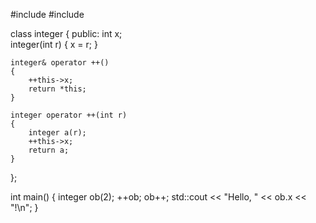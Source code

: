 #include <iostream>
#include <string>


class integer
{
    public:
    int x;    
    integer(int r)
    {
        x = r;
    }
    
    integer& operator ++()
    {
        ++this->x;
        return *this;
    }
    
    integer operator ++(int r)
    {
        integer a(r);
        ++this->x;
        return a;
    }
    
};
        

int main()
{
  integer ob(2);
  ++ob;
  ob++;
  std::cout << "Hello, " << ob.x << "!\n";
}
